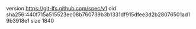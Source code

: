 version https://git-lfs.github.com/spec/v1
oid sha256:440f715a515523ec08b760739b3b1331df915dfee3d2b28076501ad19b3918e1
size 1840
